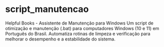 # script_manutencao
Helpful Books - Assistente de Manutenção para Windows  Um script de otimização e manutenção (.bat) para computadores Windows (10 e 11) em Português do Brasil. Automatiza rotinas de limpeza e verificação para melhorar o desempenho e a estabilidade do sistema.
